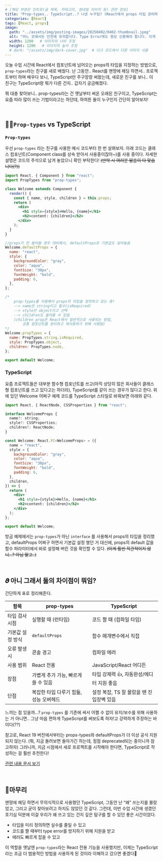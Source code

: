 ```yaml
---
# [해당 부분은 인트로(글 제목, 카테고리, 썸네일 이미지 등) 관련 정보]
title: "Prop-types.. TypeScript..? 니넨 누구임? (React에서 props 타입 관리하는 법)"
categories: [React]
tags: [React, props]
image:
  path: "../assets/img/posting-images/20250402/0402-thumbnail.jpeg"
  alt: "어느 곳에서든 안전에 유의합시다. Type Error에도 항상 신중해야 합니다. 이게 뭔 연관이냐고 묻는다면.. 반박시 여러분 말이 다 맞습니다."
  width: 1200   # 이미지의 너비 조정
  height: 1200   # 이미지의 높이 조정
  # dark: "/assets/img/dark-cover.jpg"  # 다크 모드에서 다른 이미지 사용
---
```


오늘 수업 시간에 React에서 컴포넌트에 넘어오는 props의 타입을 지정하는 방법으로, `prop-types`라는 친구를 새로 배웠다. 난 그동안.. React를 맨땅에 헤딩 하면서.. 프로젝트부터 하며 배우다 보니, TypeScript만 주구장창 써왔는데, 새로운 친구를 보니.. 이 친구는 TypeScript랑 뭐가 다른 건지.. 갑자기 궁금해졌다.

뭐 대충 찾아보니.. prop-types라는 건 옛날부터 써온 오래된 친구이고, TypeScript는 요즘 따라 많이 쓰는 기법이라고는 하던데, 하여튼 둘이 누구인지 간단히 알아보자!

<br>

## 🧑‍🔧`Prop-types` vs TypeScript

### `Prop-types`

우선 `prop-types` 라는 친구를 사용한 예시 코드부터 한 번 살펴보자. 아래 코드는 클래스 컴포넌트(Component class를 상속 받아서 사용중이잖아~)를 사용 중이다. 자세한 설명은 코드의 주석으로 남겨 놓았으니 확인 부탁한다! ~~(반박 시 여러분 말씀이 다 맞습니다(?))~~

```jsx
import React, { Component } from "react";
import PropTypes from "prop-types";

class Welcome extends Component {
  render() {
    const { name, style, children } = this.props;
    return (
      <div>
        <h1 style={style}>Hello, {name}</h1>
        <h2>content: {children}</h2>
      </div>
    );
  }
}

//props가 안 들어올 경우 대비해서, defaultProps로 기본값도 넣어놓음
Welcome.defaultProps = {
  name: "react",
  style: {
    backgroundColor: "gray",
    color: "aqua",
    fontSize: "30px",
    fontWeight: "bold",
    padding: 6,
  },
};

/*
	prop-types를 이용해서 props의 타입을 정의하고 있는 중!
	--> name은 string이고 필수(isRequired)
	--> style은 object이고 선택
	--> children도 들어올 수 있음
	(children prop은 React에서 일반적으로 사용되는 방법, 
		공통 컴포넌트를 분리하고 재사용하기 위해 사용됨)
*/
Welcome.propTypes = {
  name: PropTypes.string.isRequired,
  style: PropTypes.object,
  children: PropTypes.node,
};

export default Welcome;
```

### TypeScript

요즘 프로젝트들은 대부분 함수형 컴포넌트를 쓰고(아직 상당히 많은 회사들이 클래스형 컴포넌트를 쓰고 있다고는 하더라), TypeScript를 같이 쓰는 경우가 많다고 한다. 위에 있던 Welcome 어쩌구 예제 코드를 TypeScript 스타일로 바꿔보면 아래와 같다.

```jsx
import React, { ReactNode, CSSProperties } from "react";

interface WelcomeProps {
  name?: string;
  style?: CSSProperties;
  children?: ReactNode;
}

const Welcome: React.FC<WelcomeProps> = ({
  name = "react",
  style = {
    backgroundColor: "gray",
    color: "aqua",
    fontSize: "30px",
    fontWeight: "bold",
    padding: 6,
  },
  children,
}) => {
  return (
    <div>
      <h1 style={style}>Hello, {name}</h1>
      <h2>content: {children}</h2>
    </div>
  );
};

export default Welcome;
```

방금 예제에서는 `prop-types`가 아닌 `interface` 를 사용해서 props의 타입을 정리했고, defaultProps 어쩌구 하면서 기본값 설정 했던 거 대신에, props의 default 값을 함수 파라미터에서 바로 설정해 버린 것을 확인할 수 있다. ~~(이게 훨씬 직관적이지 않니…? 아님 말고..)~~

<br>

## 𝝏 아니 그래서 둘의 차이점이 뭐임?

간단하게 표로 정리해준다.

| 항목 | prop-types | TypeScript |
| --- | --- | --- |
| 타입 검사 시점 | 실행할 때 (런타임) | 코드 짤 때 (컴파일 타임) |
| 기본값 설정 방식 | `defaultProps` | 함수 매개변수에서 직접 |
| 오류 발생 시 | 콘솔 경고 | 컴파일 에러 |
| 사용 범위 | React 전용 | JavaScript/React 어디든 |
| 장점 | 가볍게 추가 가능, 빠르게 쓸 수 있음 | 타입 강제력 👍, 자동완성/에디터 지원 좋음 |
| 단점 | 복잡한 타입 다루기 힘듦, 성능 오버헤드 | 설정 복잡, TS 잘 몰랐을 땐 진입장벽 있음 |

느끼는 점 있을까…? `prop-types` 를 기존에 써서 어쩔 수 없이 유지/보수를 위해 사용하는 거 아니면.. 그냥 마음 편하게 TypeScript를 써보도록 하자!고 강력하게 주장하는 바이다(??)

참고로, React 19 버전에서부터는 props-types와 defaultProps가 더 이상 공식 지원되지 않는다. (뭐, 지금 돌려보면 돌아가긴 하는데, 점점 deprecated되는 중이니까 참고하자) 그러니까, 지금 시점에서 새로 프로젝트를 시작해야 한다면, TypeScript로 작성하는 걸 훨씬 추천한다!

[관련 내용 문서 보기](https://mycodings.fly.dev/blog/2024-07-14-react-19-tutorial-5-breaking-changes-prop-types-context-ref?)

<br>

## 🧹마무리

맨땅에 헤딩 하면서 무의식적으로 사용했던 TypeScript, 그동안 난 “왜” 쓰는지를 몰랐었고, 그리고 굳이 찾아보려고 하지도 않았던 것 같다. 그런데, 이번 수업 시간에 생겼던 호기심 덕분에 이걸 우리가 왜 쓰고 있는 건지 깊은 탐구를 할 수 있던 좋은 시간이었다.

- 타입을 미리 정의하면 실수를 줄일 수 있고
- 코드를 짤 때부터 type error를 방지하기 위해 지원을 받고
- 에러도 빠르게 잡을 수 있고

이 역할을 옛날엔 `prop-types`라는 React 전용 기능을 사용했지만, 이제는 TypeScript라는 조금 더 범용적인 방법을 사용하게 된 것이라 이해하고 갔으면 좋겠다🥹